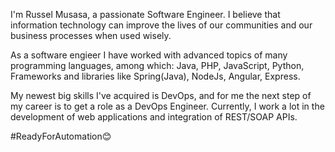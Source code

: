 I'm Russel Musasa, a passionate Software Engineer. I believe that information technology can improve the lives of our communities and our business processes when used wisely.

As a software engieer I have worked with advanced topics of many programming languages, among which: Java, PHP, JavaScript, Python, Frameworks and libraries like Spring(Java), NodeJs, Angular, Express. 

My newest big skills I've acquired is DevOps, and for me the next step of my career is to get a role as a DevOps Engineer. Currently, I work a lot in the development of web applications and integration of REST/SOAP APIs.

#ReadyForAutomation😊
